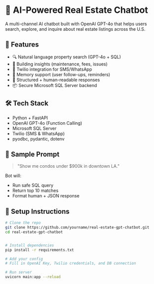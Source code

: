 # 🏡 AI-Powered Real Estate Chatbot

A multi-channel AI chatbot built with OpenAI GPT-4o that helps users search, explore, and inquire about real estate listings across the U.S.

## 📌 Features

- 🔍 Natural language property search (GPT-4o + SQL)
- 🏢 Building insights (maintenance, fees, issues)
- 📱 Twilio integration for SMS/WhatsApp
- 🧠 Memory support (user follow-ups, reminders)
- 💬 Structured + human-readable responses
- 📦 Secure Microsoft SQL Server backend

## 🛠️ Tech Stack

- Python + FastAPI
- OpenAI GPT-4o (Function Calling)
- Microsoft SQL Server
- Twilio (SMS & WhatsApp)
- pyodbc, pydantic, dotenv


## 🧪 Sample Prompt

> "Show me condos under $900k in downtown LA."

Bot will:
- Run safe SQL query
- Return top 10 matches
- Format human + JSON response

## 🚀 Setup Instructions

```bash
# Clone the repo
git clone https://github.com/yourname/real-estate-gpt-chatbot.git
cd real-estate-gpt-chatbot


# Install dependencies
pip install -r requirements.txt

# Add your config
# Fill in OpenAI Key, Twilio credentials, and DB connection

# Run server
uvicorn main:app --reload
